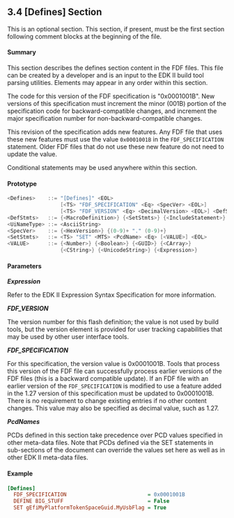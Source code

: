<!--- @file
  3.4 [Defines] Section

  Copyright (c) 2006-2017, Intel Corporation. All rights reserved.<BR>

  Redistribution and use in source (original document form) and 'compiled'
  forms (converted to PDF, epub, HTML and other formats) with or without
  modification, are permitted provided that the following conditions are met:

  1) Redistributions of source code (original document form) must retain the
     above copyright notice, this list of conditions and the following
     disclaimer as the first lines of this file unmodified.

  2) Redistributions in compiled form (transformed to other DTDs, converted to
     PDF, epub, HTML and other formats) must reproduce the above copyright
     notice, this list of conditions and the following disclaimer in the
     documentation and/or other materials provided with the distribution.

  THIS DOCUMENTATION IS PROVIDED BY TIANOCORE PROJECT "AS IS" AND ANY EXPRESS OR
  IMPLIED WARRANTIES, INCLUDING, BUT NOT LIMITED TO, THE IMPLIED WARRANTIES OF
  MERCHANTABILITY AND FITNESS FOR A PARTICULAR PURPOSE ARE DISCLAIMED. IN NO
  EVENT SHALL TIANOCORE PROJECT  BE LIABLE FOR ANY DIRECT, INDIRECT, INCIDENTAL,
  SPECIAL, EXEMPLARY, OR CONSEQUENTIAL DAMAGES (INCLUDING, BUT NOT LIMITED TO,
  PROCUREMENT OF SUBSTITUTE GOODS OR SERVICES; LOSS OF USE, DATA, OR PROFITS;
  OR BUSINESS INTERRUPTION) HOWEVER CAUSED AND ON ANY THEORY OF LIABILITY,
  WHETHER IN CONTRACT, STRICT LIABILITY, OR TORT (INCLUDING NEGLIGENCE OR
  OTHERWISE) ARISING IN ANY WAY OUT OF THE USE OF THIS DOCUMENTATION, EVEN IF
  ADVISED OF THE POSSIBILITY OF SUCH DAMAGE.

-->

## 3.4 [Defines] Section

This is an optional section. This section, if present, must be the first
section following comment blocks at the beginning of the file.

#### Summary

This section describes the defines section content in the FDF files. This file
can be created by a developer and is an input to the EDK II build tool parsing
utilities. Elements may appear in any order within this section.

The code for this version of the FDF specification is "0x0001001B". New
versions of this specification must increment the minor (001B) portion of the
specification code for backward-compatible changes, and increment the major
specification number for non-backward-compatible changes.

This revision of the specification adds new features. Any FDF file that uses
these new features must use the value `0x0001001B` in the `FDF_SPECIFICATION`
statement. Older FDF files that do not use these new feature do not need to
update the value.

Conditional statements may be used anywhere within this section.

#### Prototype

```c
<Defines>    ::= "[Defines]" <EOL>
                 [<TS> "FDF_SPECIFICATION" <Eq> <SpecVer> <EOL>]
                 [<TS> "FDF_VERSION" <Eq> <DecimalVersion> <EOL>] <DefStmts>*
<DefStmts>   ::= {<MacroDefinition>} {<SetStmts>} {<IncludeStatement>}
<UiNameType> ::= <AsciiString>
<SpecVer>    ::= {<HexVersion>} {(0-9)+ "." (0-9)+}
<SetStmts>   ::= <TS> "SET" <MTS> <PcdName> <Eq> [<VALUE>] <EOL>
<VALUE>      ::= {<Number>} {<Boolean>} {<GUID>} {<CArray>}
                 {<CString>} {<UnicodeString>} {<Expression>}
```

#### Parameters

**_Expression_**

Refer to the EDK II Expression Syntax Specification for more information.

**_FDF_VERSION_**

The version number for this flash definition; the value is not used by build
tools, but the version element is provided for user tracking capabilities that
may be used by other user interface tools.

**_FDF_SPECIFICATION_**

For this specification, the version value is 0x0001001B. Tools that process
this version of the FDF file can successfully process earlier versions of the
FDF files (this is a backward compatible update). If an FDF file with an
earlier version of the `FDF_SPECIFICATION` is modified to use a feature added
in the 1.27 version of this specification must be updated to 0x0001001B. There
is no requirement to change existing entries if no other content changes. This
value may also be specified as decimal value, such as 1.27.

**_PcdNames_**

PCDs defined in this section take precedence over PCD values specified in other
meta-data files. Note that PCDs defined via the SET statements in sub-sections
of the document can override the values set here as well as in other EDK II
meta-data files.

#### Example

```ini
[Defines]
  FDF_SPECIFICATION                          = 0x0001001B
  DEFINE BIG_STUFF                           = False
  SET gEfiMyPlatformTokenSpaceGuid.MyUsbFlag = True
```
